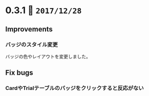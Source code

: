 0.3.1   :calendar: `2017/12/28` 
===============================

## Improvements

### バッジのスタイル変更

バッジの色やレイアウトを変更しました。


## Fix bugs

### CardやTrialテーブルのバッジをクリックすると反応がない
